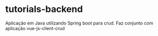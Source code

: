 # tutorials-backend
Aplicação em Java utilizando Spring boot para crud. Faz conjunto com aplicação vue-js-client-crud
